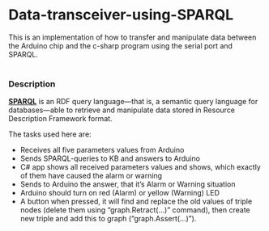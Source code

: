 # Data-transceiver-using-SPARQL
This is an implementation of how to transfer and manipulate data between the Arduino chip and the c-sharp program using the serial port and SPARQL.<br/><br/>
### Description   
[**SPARQL**](https://en.wikipedia.org/wiki/SPARQL) is an RDF query language—that is, a semantic query language for databases—able to retrieve and manipulate data stored in Resource Description Framework format.
  
The tasks used here are:
* Receives all five parameters values from Arduino
* Sends SPARQL-queries to KB and answers to Arduino
* C# app shows all received parameters values and shows, which exactly of them have caused the alarm or warning
* Sends to Arduino the answer, that it’s Alarm or Warning situation
* Arduino should turn on red (Alarm) or yellow (Warning) LED
* A button when pressed, it will find and replace the old values of triple nodes (delete them using “graph.Retract(...)” command), then create new triple and add this to graph (“graph.Assert(...)”).

